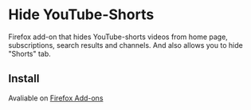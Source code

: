 Hide YouTube-Shorts
====
Firefox add-on that hides YouTube-shorts videos from home page, subscriptions, search results and channels. And also allows you to hide "Shorts" tab.

## Install
Avaliable on [Firefox Add-ons](https://addons.mozilla.org/en-US/firefox/addon/hide-youtube-shorts/)
